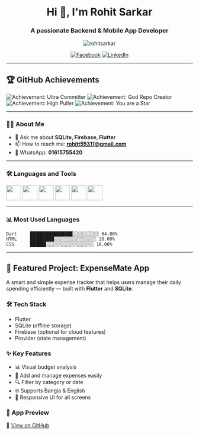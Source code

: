 
<h1 align="center">Hi 👋, I'm Rohit Sarkar</h1>
<h3 align="center">A passionate Backend & Mobile App Developer</h3>

<p align="center">
  <img src="https://komarev.com/ghpvc/?username=rohitsarkar&label=Profile%20views&color=0e75b6&style=flat" alt="rohitsarkar" />
</p>

<p align="center">
  <a href="https://www.facebook.com/profile.php?id=61555828138347" target="_blank"><img alt="Facebook" src="https://img.shields.io/badge/Facebook-1877F2?style=for-the-badge&logo=facebook&logoColor=white"/></a>
  <a href="https://www.linkedin.com/in/rohit-sarkar-878697275?utm_source=share&utm_campaign=share_via&utm_content=profile&utm_medium=ios_app" target="_blank"><img alt="LinkedIn" src="https://img.shields.io/badge/LinkedIn-0077B5?style=for-the-badge&logo=linkedin&logoColor=white"/></a>
</p>

---

## 🏆 GitHub Achievements

![Achievement: Ultra Committer](https://img.shields.io/badge/Commits-950+-brightgreen)
![Achievement: God Repo Creator](https://img.shields.io/badge/Repositories-30+-yellow)
![Achievement: High Puller](https://img.shields.io/badge/Pull%20Requests-37-blue)
![Achievement: You are a Star](https://img.shields.io/badge/Stars-42-blueviolet)

---

### 🧑‍💻 About Me
- 💬 Ask me about **SQLite, Firebase, Flutter**
- 📫 How to reach me: **rohitt55311@gmail.com**
- 📱 WhatsApp: **01615755420**

---

### 🛠️ Languages and Tools

<p>
  <img src="https://cdn.jsdelivr.net/gh/devicons/devicon/icons/flutter/flutter-original.svg" height="40"/>
  <img src="https://cdn.jsdelivr.net/gh/devicons/devicon/icons/dart/dart-original.svg" height="40"/>
  <img src="https://cdn.jsdelivr.net/gh/devicons/devicon/icons/html5/html5-original.svg" height="40"/>
  <img src="https://cdn.jsdelivr.net/gh/devicons/devicon/icons/css3/css3-original.svg" height="40"/>
  <img src="https://cdn.jsdelivr.net/gh/devicons/devicon/icons/mysql/mysql-original.svg" height="40"/>
  <img src="https://cdn.jsdelivr.net/gh/devicons/devicon/icons/firebase/firebase-plain.svg" height="40"/>
</p>

---

### 📊 Most Used Languages

```text
Dart     ████████████████░░░░░░░░░░ 64.00%
HTML     █████████░░░░░░░░░░░░░░░░ 20.00%
CSS      ██████░░░░░░░░░░░░░░░░░░ 16.00%
```

---

## 💼 Featured Project: ExpenseMate App

A smart and simple expense tracker that helps users manage their daily spending efficiently — built with **Flutter** and **SQLite**.

### 🛠️ Tech Stack
- Flutter
- SQLite (offline storage)
- Firebase (optional for cloud features)
- Provider (state management)

### ✨ Key Features
- 📊 Visual budget analysis
- 💸 Add and manage expenses easily
- 🔍 Filter by category or date
- 🌐 Supports Bangla & English
- 📱 Responsive UI for all screens

### 🎥 App Preview

🔗 [View on GitHub](https://github.com/Rohitt55/expensemateapp/tree/ExpenseMate_App_Final_version)
